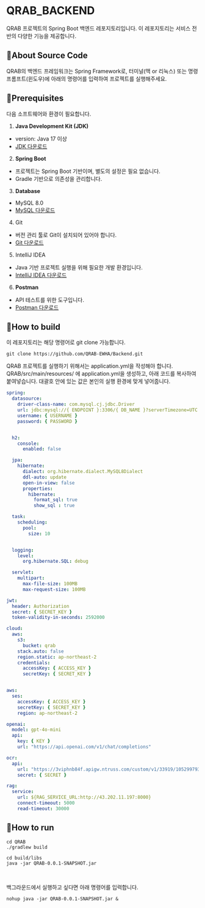 <!-- Template for PROJECT REPORT of CapstoneDesign 2024-2H, initially written by khyoo -->
<!-- 본 파일은 2024년도 컴공 졸업프로젝트의 <1차보고서> 작성을 위한 기본 양식입니다. -->
<!-- 아래에 "*"..."*" 표시는 italic체로 출력하기 위해서 사용한 것입니다. -->
<!-- "내용"에 해당하는 부분을 지우고, 여러분 과제의 내용을 작성해 주세요. -->

# QRAB_BACKEND

QRAB 프로젝트의 Spring Boot 백엔드 레포지토리입니다. 이 레포지토리는 서비스 전반의 다양한 기능을 제공합니다.

## 🎈About Source Code

QRAB의 백엔드 프레임워크는 Spring Framework로, 터미널(맥 or 리눅스) 또는 명령 프롬프트(윈도우)에 아래의 명령어를 입력하여 프로젝트를 실행해주세요. <br>

## 🎈Prerequisites

다음 소프트웨어와 환경이 필요합니다.

1. **Java Development Kit (JDK)**
- version: Java 17 이상
- [JDK 다운로드](https://www.oracle.com/java/technologies/javase/jdk17-archive-downloads.html)

2. **Spring Boot**
- 프로젝트는 Spring Boot 기반이며, 별도의 설정은 필요 없습니다.
- Gradle 기반으로 의존성을 관리합니다.

3. **Database**
- MySQL 8.0
- [MySQL 다운로드](https://dev.mysql.com/downloads/mysql/)

4. Git
- 버전 관리 툴로 Git이 설치되어 있어야 합니다.
- [Git 다운로드](https://git-scm.com/downloads)

5. IntelliJ IDEA
- Java 기반 프로젝트 실행을 위해 필요한 개발 환경입니다.
- [IntelliJ IDEA 다운로드](https://www.jetbrains.com/idea/download/)

6. **Postman**
- API 테스트를 위한 도구입니다.
- [Postman 다운로드](https://www.postman.com/downloads/)

## 🎈How to build

이 레포지토리는 해당 명령어로 git clone 가능합니다.

```
git clone https://github.com/QRAB-EWHA/Backend.git
```

QRAB 프로젝트를 실행하기 위해서는 application.yml을 작성해야 합니다.
QRAB/src/main/resources/ 에 application.yml을 생성하고, 아래 코드를 복사하여 붙여넣습니다.
대괄호 안에 있는 값은 본인의 실행 환경에 맞게 넣어줍니다.

```yml
spring:
  datasource:
    driver-class-name: com.mysql.cj.jdbc.Driver
    url: jdbc:mysql://{ ENDPOINT }:3306/{ DB_NAME }?serverTimezone=UTC
    username: { USERNAME }
    password: { PASSWORD }


  h2:
    console:
      enabled: false

  jpa:
    hibernate:
      dialect: org.hibernate.dialect.MySQL8Dialect
      ddl-auto: update
      open-in-view: false
      properties:
        hibernate:
          format_sql: true
          show_sql : true

  task:
    scheduling:
      pool:
        size: 10


  logging:
    level:
      org.hibernate.SQL: debug

  servlet:
    multipart:
      max-file-size: 100MB
      max-request-size: 100MB

jwt:
  header: Authorization
  secret: { SECRET_KEY }
  token-validity-in-seconds: 2592000

cloud:
  aws:
    s3:
      bucket: qrab
    stack.auto: false
    region.static: ap-northeast-2
    credentials:
      accessKey: { ACCESS_KEY }
      secretKey: { SECRET_KEY }


aws:
  ses:
    accessKey: { ACCESS_KEY }
    secretKey: { SECRET_KEY }
    region: ap-northeast-2

openai:
  model: gpt-4o-mini
  api:
    key: { KEY }
    url: "https://api.openai.com/v1/chat/completions"

ocr:
  api:
    url: "https://3viphnb84f.apigw.ntruss.com/custom/v1/33919/1052997939660282774c9eec454329d7ff7beb617edb815dc04b9a37be6db7d9/general"
    secret: { SECRET }

rag:
  service:
    url: ${RAG_SERVICE_URL:http://43.202.11.197:8000}
    connect-timeout: 5000
    read-timeout: 30000
```



## 🎈How to run

```shell
cd QRAB
./gradlew build 
```

```shell
cd build/libs
java -jar QRAB-0.0.1-SNAPSHOT.jar
```
<br>

백그라운드에서 실행하고 싶다면 아래 명령어를 입력합니다.
```shell
nohup java -jar QRAB-0.0.1-SNAPSHOT.jar &
```
